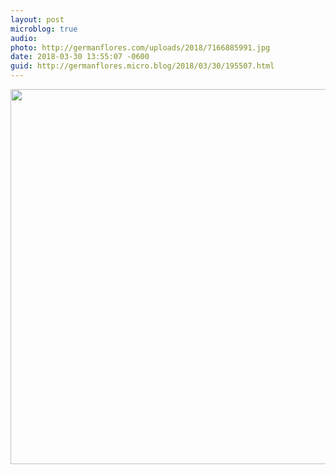 ```yaml
---
layout: post
microblog: true
audio: 
photo: http://germanflores.com/uploads/2018/7166885991.jpg
date: 2018-03-30 13:55:07 -0600
guid: http://germanflores.micro.blog/2018/03/30/195507.html
---
```



<img src="http://germanflores.com/uploads/2018/7166885991.jpg" width="600" height="600" />
